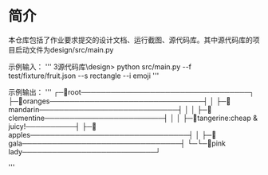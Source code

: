 # 简介
本仓库包括了作业要求提交的设计文档、运行截图、源代码库。其中源代码库的项目启动文件为design/src/main.py

示例输入：
'''
3源代码库\design> python src/main.py --f test/fixture/fruit.json --s rectangle --i emoji
'''

示例输出：
'''
┌─🌳root──────────────────────────────────┐
├─🌳oranges───────────────────────────────┤
│ ├─🌳mandarin────────────────────────────┤
│ │ ├─🍃clementine────────────────────────┤
│ │ ├─🍃tangerine:cheap & juicy!──────────┤
├─🌳apples────────────────────────────────┤
│ ├─🍃gala────────────────────────────────┤
└─└─🍃pink lady───────────────────────────┘

'''

